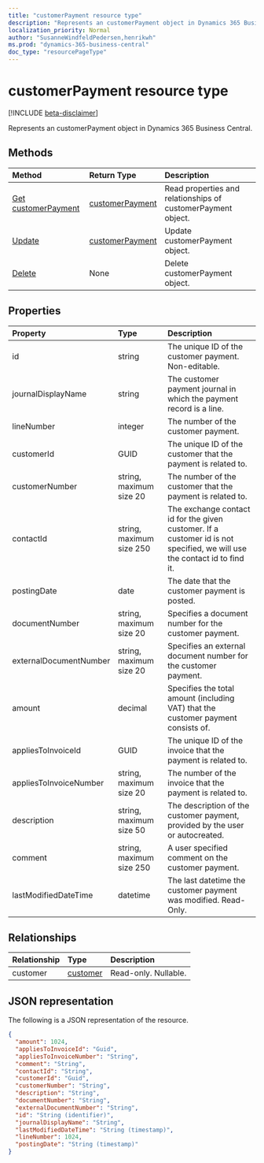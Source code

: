 ```yaml
---
title: "customerPayment resource type"
description: "Represents an customerPayment object in Dynamics 365 Business Central."
localization_priority: Normal
author: "SusanneWindfeldPedersen,henrikwh"
ms.prod: "dynamics-365-business-central"
doc_type: "resourcePageType"
---
```


# customerPayment resource type

[!INCLUDE [beta-disclaimer](../../includes/beta-disclaimer.md)]

Represents an customerPayment object in Dynamics 365 Business Central.

## Methods

| Method       | Return Type | Description |
|:-------------|:------------|:------------|
| [Get customerPayment](../api/dynamics-customerpayment-get.md) | [customerPayment](dynamics-customerpayment.md) | Read properties and relationships of customerPayment object. |
| [Update](../api/dynamics-customerpayment-update.md) | [customerPayment](dynamics-customerpayment.md) | Update customerPayment object. |
| [Delete](../api/dynamics-customerpayment-delete.md) | None | Delete customerPayment object. |

## Properties

| Property     | Type        | Description |
|:-------------|:------------|:------------|
|id|string|The unique ID of the customer payment. Non-editable.|
|journalDisplayName|string|The customer payment journal in which the payment record is a line.|
|lineNumber|integer|The number of the customer payment.|
|customerId|GUID|The unique ID of the customer that the payment is related to.|
|customerNumber|string, maximum size 20|The number of the customer that the payment is related to.|
|contactId|string, maximum size 250|The exchange contact id for the given customer. If a customer id is not specified, we will use the contact id to find it.|
|postingDate|date|The date that the customer payment is posted.|
|documentNumber|string, maximum size 20|Specifies a document number for the customer payment.|
|externalDocumentNumber|string, maximum size 20|Specifies an external document number for the customer payment.|
|amount|decimal|Specifies the total amount (including VAT) that the customer payment consists of.|
|appliesToInvoiceId|GUID|The unique ID of the invoice that the payment is related to.|
|appliesToInvoiceNumber|string, maximum size 20|The number of the invoice that the payment is related to.|
|description|string, maximum size 50|The description of the customer payment, provided by the user or autocreated.|
|comment|string, maximum size 250|A user specified comment on the customer payment.|
|lastModifiedDateTime|datetime|The last datetime the customer payment was modified. Read-Only.|

## Relationships

| Relationship | Type        | Description |
|:-------------|:------------|:------------|
|customer|[customer](dynamics-customer.md)| Read-only. Nullable.|

## JSON representation

The following is a JSON representation of the resource.

<!-- {
  "blockType": "resource",
  "optionalProperties": [

  ],
  "@odata.type": "microsoft.graph.customerPayment",
  "baseType": "",
  "keyProperty": "id"
}-->

```json
{
  "amount": 1024,
  "appliesToInvoiceId": "Guid",
  "appliesToInvoiceNumber": "String",
  "comment": "String",
  "contactId": "String",
  "customerId": "Guid",
  "customerNumber": "String",
  "description": "String",
  "documentNumber": "String",
  "externalDocumentNumber": "String",
  "id": "String (identifier)",
  "journalDisplayName": "String",
  "lastModifiedDateTime": "String (timestamp)",
  "lineNumber": 1024,
  "postingDate": "String (timestamp)"
}
```

<!-- uuid: 16cd6b66-4b1a-43a1-adaf-3a886856ed98
2019-02-04 14:57:30 UTC -->
<!-- {
  "type": "#page.annotation",
  "description": "customerPayment resource",
  "keywords": "",
  "section": "documentation",
  "tocPath": ""
}-->